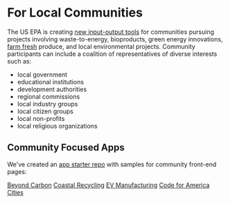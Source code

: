# For Local Communities

The US EPA is creating [new input-output tools](../../community/tools/) for communities pursuing projects involving waste-to-energy, bioproducts, green energy innovations, [farm fresh](../../localsite/info/#show=farmfresh) produce, and local environmental projects. Community participants can include a coalition of representatives of diverse interests such as:

- local government
- educational institutions
- development authorities
- regional commissions
- local industry groups
- local citizen groups
- local non-profits   
- local religious organizations

## Community Focused Apps

We've created an [app starter repo](../../apps/) with samples for community front-end pages:

<a href="../../apps/beyondcarbon/">Beyond Carbon</a>
<a href="../../apps/coastal/">Coastal Recycling</a>
<a href="../../apps/ev/">EV Manufacturing</a>
<a href="../../apps/brigades/">Code for America Cities</a>

<!--
[West Central Georgia](../../localsite/info/#state=GA&regiontitle=West+Central+Georgia&geo=US13045,US13077,US13143,US13145,US13149,US13199,US13223,US13233,US13263,US13285,US01111,US01017&lat=33.0362&lon=-85.0322&show=parts) - Automotive Parts Industry -  Transformations for Electric Vehicle Production  
[Coastal Georgia](../../localsite/info/#state=GA&regiontitle=Coastal+Georgia&show=bioeconomy) - Waste to Energy Bioeconomy  
[Southeast Georgia](../../localsite/info/#state=GA&regiontitle=Southeast+Georgia&geo=US13001,US13005,US13127,US13161,US13229,US13305&lat=31.1891&lon=-81.4979&show=bioeconomy) (Brunswick 6 county region) - Waste to Energy Bioeconomy  
[View industries by county](../../localsite/info/#state=GA&view=counties)  
-->

<!--
## Participation Requirements
- Communities must be interested in economic development and sustainability
- Communities must commit to participation throughout the [project timeline](../about/index.html#Timeline)
- Communities must express a desire in using the tool to inform decision making

## Our Team's Commitment
- We will leverage our time, expertise and resources to develop a [community web application](../projects) for you
- Provide a team of interns to build core functionality and collect local data
- Conduct a volunteer application development event to build the application
- Activate the application tools for your community and provide training
- Provide an educational module for your schools 
- All partners will highlight your community project in national communications
-->